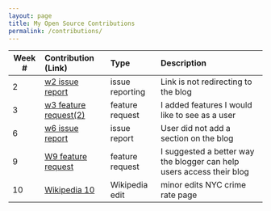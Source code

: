 ```yaml
---
layout: page
title: My Open Source Contributions
permalink: /contributions/
---
```


<!-- 
Type of the contribution should be "Wikipedia edit", "OpenStreet Map feature", "Documentation", "Course website", "Blog", 
"Browse Add-on", etc. 

The descriptioin should include a brief summary of what you did. 

Replace the first row with your contribution. 

--> 





| Week #       | Contribution (Link)  | Type  | Description | 
|---|:---|:---|:---| 
|  2   | [w2 issue report]  |  issue reporting   | Link is not redirecting to the blog  |
|  3   |  [w3 feature request(2)] |   feature request  |    I added features I would like to see as a user  |
|  6  |   [w6 issue report]  |  issue report   |   User did not add a section on the blog   |
|  9 | [W9 feature request] | feature request | I suggested a better way the blogger can help users access their blog |
| 10 | [Wikipedia 10] | Wikipedia edit | minor edits NYC crime rate page 


[w2 issue report]: https://github.com/nyu-ossd-s19/isaacblinder-weekly/issues
[w3 feature request]: https://github.com/nyu-ossd-s19/memeify-team-1/issues/15
[w3 feature request(2)]:https://github.com/nyu-ossd-s19/tickStop/issues/3
[w6 issue report]: https://github.com/nyu-ossd-s19/willgreenberg-weekly/issues/11
[W9 feature request]: https://github.com/nyu-ossd-s19/angie1313-weekly/issues/4
[Wikipedia 10]: https://en.wikipedia.org/w/index.php?title=Crime_in_New_York_City&action=history
